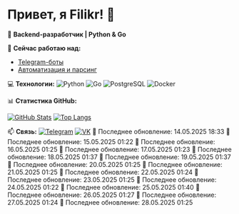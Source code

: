 # Привет, я Filikr! 👋
🚀 **Backend-разработчик | Python & Go**

🔭 **Сейчас работаю над:**
- [Telegram-боты](https://github.com/thefilikr?tab=repositories)
- [Автоматизация и парсинг](https://github.com/thefilikr/parser)


💻 **Технологии:**
![Python](https://img.shields.io/badge/-Python-3776AB?logo=python&logoColor=white)
![Go](https://img.shields.io/badge/-Go-00ADD8?logo=go&logoColor=white)
![PostgreSQL](https://img.shields.io/badge/-PostgreSQL-4169E1?logo=postgresql&logoColor=white)
![Docker](https://img.shields.io/badge/-Docker-2496ED?logo=docker&logoColor=white)

📊 **Статистика GitHub:**


[![GitHub Stats](https://github-readme-stats.vercel.app/api?username=thefilikr&show_icons=true&theme=dracula)](https://github.com/thefilikr)
[![Top Langs](https://github-readme-stats.vercel.app/api/top-langs/?username=thefilikr&layout=compact&theme=dracula)](https://github.com/thefilikr)

📫 **Связь:**
[![Telegram](https://img.shields.io/badge/-Telegram-0088cc?logo=telegram)](https://t.me/thefilikr)
[![VK](https://img.shields.io/badge/-VK-0077FF?logo=vk)](https://vk.com/thefilikr)
🔄 Последнее обновление: 14.05.2025 18:33
🔄 Последнее обновление: 15.05.2025 01:22
🔄 Последнее обновление: 16.05.2025 01:25
🔄 Последнее обновление: 17.05.2025 01:23
🔄 Последнее обновление: 18.05.2025 01:37
🔄 Последнее обновление: 19.05.2025 01:37
🔄 Последнее обновление: 20.05.2025 01:25
🔄 Последнее обновление: 21.05.2025 01:25
🔄 Последнее обновление: 22.05.2025 01:24
🔄 Последнее обновление: 23.05.2025 01:25
🔄 Последнее обновление: 24.05.2025 01:22
🔄 Последнее обновление: 25.05.2025 01:40
🔄 Последнее обновление: 26.05.2025 01:27
🔄 Последнее обновление: 27.05.2025 01:24
🔄 Последнее обновление: 28.05.2025 01:25
